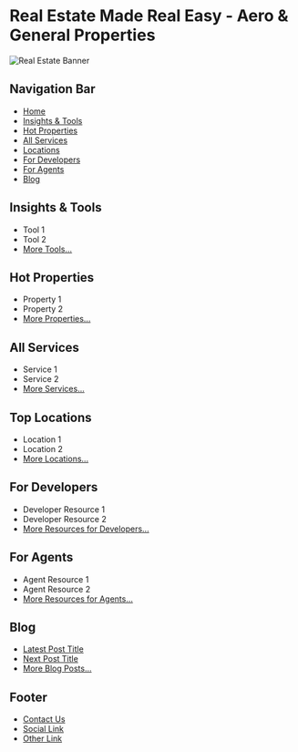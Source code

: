 # Real Estate Made Real Easy - Aero & General Properties

<!-- Add a representative image or banner here -->
![Real Estate Banner](URL-to-hero-image)

## Navigation Bar
- [Home](#home)
- [Insights & Tools](#insights-tools)
- [Hot Properties](#hot-properties)
- [All Services](#all-services)
- [Locations](#locations)
- [For Developers](#for-developers)
- [For Agents](#for-agents)
- [Blog](#blog)

<!-- Represent sections as Markdown headers with brief descriptions or lists -->
## Insights & Tools
- Tool 1
- Tool 2
- [More Tools...](#)

## Hot Properties
- Property 1
- Property 2
- [More Properties...](#)

## All Services
- Service 1
- Service 2
- [More Services...](#)

## Top Locations
- Location 1
- Location 2
- [More Locations...](#)

## For Developers
- Developer Resource 1
- Developer Resource 2
- [More Resources for Developers...](#)

## For Agents
- Agent Resource 1
- Agent Resource 2
- [More Resources for Agents...](#)

## Blog
- [Latest Post Title](#)
- [Next Post Title](#)
- [More Blog Posts...](#)

<!-- Footer in Markdown can be a simple list of links -->
## Footer
- [Contact Us](#)
- [Social Link](#)
- [Other Link](#)

<!-- You cannot add scripts or interactive elements with Markdown -->
